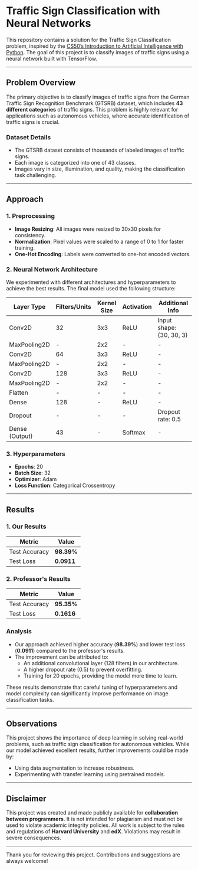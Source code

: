 # Traffic Sign Classification with Neural Networks

This repository contains a solution for the Traffic Sign Classification problem, inspired by the [CS50’s Introduction to Artificial Intelligence with Python](https://cs50.harvard.edu/ai/2024/notes/5/). The goal of this project is to classify images of traffic signs using a neural network built with TensorFlow.

---

## Problem Overview

The primary objective is to classify images of traffic signs from the German Traffic Sign Recognition Benchmark (GTSRB) dataset, which includes **43 different categories** of traffic signs. This problem is highly relevant for applications such as autonomous vehicles, where accurate identification of traffic signs is crucial.

### **Dataset Details**
- The GTSRB dataset consists of thousands of labeled images of traffic signs.
- Each image is categorized into one of 43 classes.
- Images vary in size, illumination, and quality, making the classification task challenging.

---

## Approach

### **1. Preprocessing**
- **Image Resizing**: All images were resized to 30x30 pixels for consistency.
- **Normalization**: Pixel values were scaled to a range of 0 to 1 for faster training.
- **One-Hot Encoding**: Labels were converted to one-hot encoded vectors.

### **2. Neural Network Architecture**
We experimented with different architectures and hyperparameters to achieve the best results. The final model used the following structure:

| Layer Type         | Filters/Units | Kernel Size | Activation | Additional Info           |
|--------------------|---------------|-------------|------------|---------------------------|
| Conv2D             | 32            | 3x3         | ReLU       | Input shape: (30, 30, 3)  |
| MaxPooling2D       | -             | 2x2         | -          | -                         |
| Conv2D             | 64            | 3x3         | ReLU       | -                         |
| MaxPooling2D       | -             | 2x2         | -          | -                         |
| Conv2D             | 128           | 3x3         | ReLU       | -                         |
| MaxPooling2D       | -             | 2x2         | -          | -                         |
| Flatten            | -             | -           | -          | -                         |
| Dense              | 128           | -           | ReLU       | -                         |
| Dropout            | -             | -           | -          | Dropout rate: 0.5         |
| Dense (Output)     | 43            | -           | Softmax    | -                         |

### **3. Hyperparameters**
- **Epochs**: 20
- **Batch Size**: 32
- **Optimizer**: Adam
- **Loss Function**: Categorical Crossentropy

---

## Results

### **1. Our Results**
| Metric        | Value       |
|---------------|-------------|
| Test Accuracy | **98.39%**  |
| Test Loss     | **0.0911**  |

### **2. Professor's Results**
| Metric        | Value       |
|---------------|-------------|
| Test Accuracy | **95.35%**  |
| Test Loss     | **0.1616**  |

### **Analysis**
- Our approach achieved higher accuracy (**98.39%**) and lower test loss (**0.0911**) compared to the professor's results.
- The improvement can be attributed to:
  - An additional convolutional layer (128 filters) in our architecture.
  - A higher dropout rate (0.5) to prevent overfitting.
  - Training for 20 epochs, providing the model more time to learn.

These results demonstrate that careful tuning of hyperparameters and model complexity can significantly improve performance on image classification tasks.

---

## Observations

This project shows the importance of deep learning in solving real-world problems, such as traffic sign classification for autonomous vehicles. While our model achieved excellent results, further improvements could be made by:
- Using data augmentation to increase robustness.
- Experimenting with transfer learning using pretrained models.

---

## Disclaimer

This project was created and made publicly available for **collaboration between programmers**. It is not intended for plagiarism and must not be used to violate academic integrity policies. All work is subject to the rules and regulations of **Harvard University** and **edX**. Violations may result in severe consequences.

---

Thank you for reviewing this project. Contributions and suggestions are always welcome!
